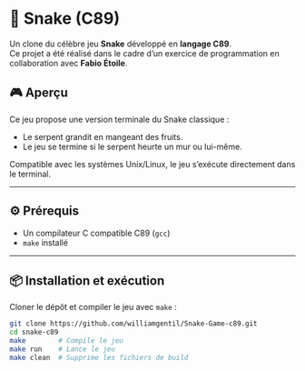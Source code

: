 # 🐍 Snake (C89)

Un clone du célèbre jeu **Snake** développé en **langage C89**.  
Ce projet a été réalisé dans le cadre d’un exercice de programmation en collaboration avec **Fabio Étoile**.

## 🎮 Aperçu

Ce jeu propose une version terminale du Snake classique :  
- Le serpent grandit en mangeant des fruits.  
- Le jeu se termine si le serpent heurte un mur ou lui-même.

Compatible avec les systèmes Unix/Linux, le jeu s’exécute directement dans le terminal.

---

## ⚙️ Prérequis

- Un compilateur C compatible C89 (`gcc`)
- `make` installé

---

## 📦 Installation et exécution

Cloner le dépôt et compiler le jeu avec `make` :

```bash
git clone https://github.com/williamgentil/Snake-Game-c89.git
cd snake-c89
make        # Compile le jeu
make run    # Lance le jeu
make clean  # Supprime les fichiers de build
